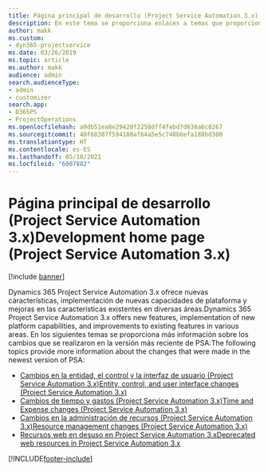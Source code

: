 ```yaml
---
title: Página principal de desarrollo (Project Service Automation 3.x)
description: En este tema se proporciona enlaces a temas que proporcionan información de desarrollo para la versión 3.x de Dynamics 365 Project Service Automation (PSA).
author: makk
ms.custom:
- dyn365-projectservice
ms.date: 03/26/2019
ms.topic: article
ms.author: makk
audience: admin
search.audienceType:
- admin
- customizer
search.app:
- D365PS
- ProjectOperations
ms.openlocfilehash: a9db51ea8e29420f2258dff4febd7d638a6c0267
ms.sourcegitcommit: 40f68387f594180af64a5e5c748b6efa188bd300
ms.translationtype: HT
ms.contentlocale: es-ES
ms.lasthandoff: 05/10/2021
ms.locfileid: "6007882"
---
```

# <a name="development-home-page-project-service-automation-3x"></a><span data-ttu-id="3cf83-103">Página principal de desarrollo (Project Service Automation 3.x)</span><span class="sxs-lookup"><span data-stu-id="3cf83-103">Development home page (Project Service Automation 3.x)</span></span>

[!include [banner](../../includes/psa-now-project-operations.md)]

<span data-ttu-id="3cf83-104">Dynamics 365 Project Service Automation 3.x ofrece nuevas características, implementación de nuevas capacidades de plataforma y mejoras en las características existentes en diversas áreas.</span><span class="sxs-lookup"><span data-stu-id="3cf83-104">Dynamics 365 Project Service Automation 3.x offers new features, implementation of new platform capabilities, and improvements to existing features in various areas.</span></span> <span data-ttu-id="3cf83-105">En los siguientes temas se proporciona más información sobre los cambios que se realizaron en la versión más reciente de PSA:</span><span class="sxs-lookup"><span data-stu-id="3cf83-105">The following topics provide more information about the changes that were made in the newest version of PSA:</span></span>

- [<span data-ttu-id="3cf83-106">Cambios en la entidad, el control y la interfaz de usuario (Project Service Automation 3.x)</span><span class="sxs-lookup"><span data-stu-id="3cf83-106">Entity, control, and user interface changes (Project Service Automation 3.x)</span></span>](../developer-guides/entity-changes-v3.x.md)
- [<span data-ttu-id="3cf83-107">Cambios de tiempo y gastos (Project Service Automation 3.x)</span><span class="sxs-lookup"><span data-stu-id="3cf83-107">Time and Expense changes (Project Service Automation 3.x)</span></span>](../developer-guides/time-expense-changes-v3.x.md)
- [<span data-ttu-id="3cf83-108">Cambios en la administración de recursos (Project Service Automation 3.x)</span><span class="sxs-lookup"><span data-stu-id="3cf83-108">Resource management changes (Project Service Automation 3.x)</span></span>](../developer-guides/resource-management-changes-v3.x.md)
- [<span data-ttu-id="3cf83-109">Recursos web en desuso en Project Service Automation 3.x</span><span class="sxs-lookup"><span data-stu-id="3cf83-109">Deprecated web resources in Project Service Automation 3.x</span></span>](../developer-guides/web-resources-deprecated-v3.x.md)


[!INCLUDE[footer-include](../../includes/footer-banner.md)]